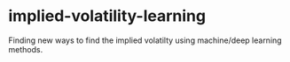 # implied-volatility-learning
Finding new ways to find the implied volatilty using machine/deep learning methods.

